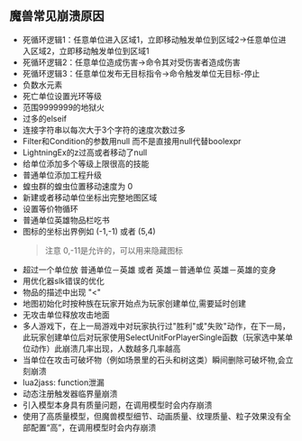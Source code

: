 ## 魔兽常见崩溃原因

* 死循环逻辑1：任意单位进入区域1，立即移动触发单位到区域2->任意单位进入区域2，立即移动触发单位到区域1
* 死循环逻辑2：任意单位造成伤害->命令其对受伤害者造成伤害
* 死循环逻辑3：任意单位发布无目标指令->命令触发单位无目标-停止
* 负数水元素
* 死亡单位设置光环等级
* 范围9999999的地狱火
* 过多的elseif
* 连接字符串以每次大于3个字符的速度次数过多
* Filter和Condition的参数用null 而不是直接用null代替boolexpr
* LightningEx的z过高或者移动了null
* 给单位添加多个等级上限很高的技能
* 普通单位添加工程升级
* 蝗虫群的蝗虫位置移动速度为 0
* 新建或者移动单位坐标出完整地图区域
* 设置等价物循环
* 普通单位英雄物品栏吃书
* 图标的坐标出界例如 (-1,-1) 或者 (5,4)
  > 注意 0,-11是允许的，可以用来隐藏图标
* 超过一个单位放 普通单位－英雄 或者 英雄－普通单位 英雄－英雄的变身
* 用优化器slk错误的优化
* 物品的描述中出现 "<"
* 地图初始化时按种族在玩家开始点为玩家创建单位,需要延时创建
* 无攻击单位释放攻击地面
* 多人游戏下，在上一局游戏中对玩家执行过"胜利"或"失败"动作，在下一局，此玩家创建单位后对玩家使用SelectUnitForPlayerSingle函数（玩家选中某单位动作）此崩溃几率出现，人数越多几率越高
* 当单位在攻击可破坏物（例如场景里的石头和树这类）瞬间删除可破坏物,会立刻崩溃
* lua2jass: function泄漏
* 动态注册触发器临界量崩溃
* 引入模型本身具有质量问题，在调用模型时会内存崩溃
* 使用了高质量模型，但魔兽模型细节、动画质量、纹理质量、粒子效果没有全部配置“高”，在调用模型时会内存崩溃
